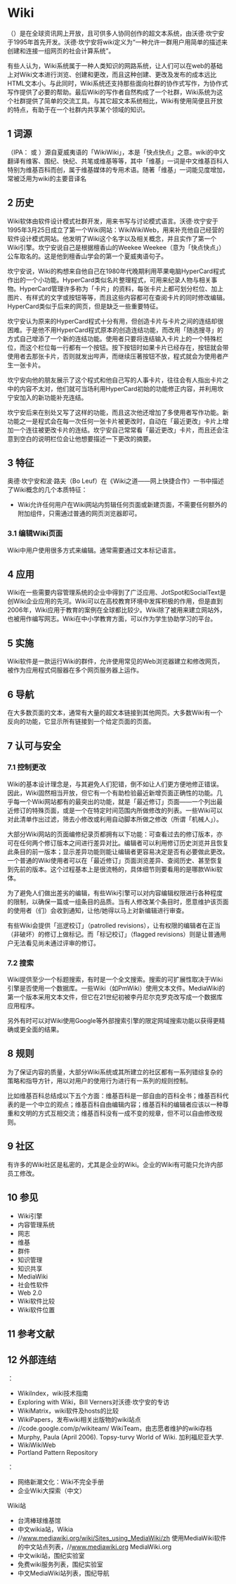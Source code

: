 # Wiki



（）是在全球资讯网上开放，且可供多人协同创作的超文本系统，由沃德·坎宁安于1995年首先开发。沃德·坎宁安将wiki定义为“一种允许一群用户用简单的描述来创建和连接一组网页的社会计算系统”。

有些人认为，Wiki系统属于一种人类知识的网路系统，让人们可以在web的基础上对Wiki文本进行浏览、创建和更改，而且这种创建、更改及发布的成本远比HTML文本小。与此同时，Wiki系统还支持那些面向社群的协作式写作，为协作式写作提供了必要的帮助。最后Wiki的写作者自然构成了一个社群，Wiki系统为这个社群提供了简单的交流工具。与其它超文本系统相比，Wiki有使用简便且开放的特点，有助于在一个社群内共享某个领域的知识。



## 1 词源

（IPA：  或  ）源自夏威夷语的「WikiWiki」，本是「快点快点」之意。wiki的中文翻译有维客、围纪、快纪、共笔或维基等等，其中「维基」一词是中文维基百科人特别为维基百科而创，属于维基媒体的专用术语。随著「维基」一词能见度增加，常被泛用为wiki的主要音译名



## 2 历史

Wiki软体由软件设计模式社群开发，用来书写与讨论模式语言。沃德·坎宁安于1995年3月25日成立了第一个Wiki网站：WikiWikiWeb，用来补充他自己经营的软件设计模式网站。他发明了Wiki这个名字以及相关概念，并且实作了第一个Wiki引擎。坎宁安说自己是根据檀香山的Weekee Weekee（意为「快点快点」）公车取名的。这是他到檀香山学会的第一个夏威夷语句子。

坎宁安说，Wiki的构想来自他自己在1980年代晚期利用苹果电脑HyperCard程式作出的一个小功能。HyperCard类似名片整理程式，可用来纪录人物与相关事物。HyperCard管理许多称为「卡片」的资料，每张卡片上都可划分栏位、加上图片、有样式的文字或按钮等等，而且这些内容都可在查阅卡片的同时修改编辑。HyperCard类似于后来的网页，但是缺乏一些重要特征。

坎宁安认为原来的HyperCard程式十分有用，但创造卡片与卡片之间的连结却很困难。于是他不用HyperCard程式原本的创造连结功能，而改用「随选搜寻」的方式自己增添了一个新的连结功能。使用者只要将连结输入卡片上的一个特殊栏位，而这个栏位每一行都有一个按钮。按下按钮时如果卡片已经存在，按钮就会带使用者去那张卡片，否则就发出哔声，而继续压著按钮不放，程式就会为使用者产生一张卡片。

坎宁安向他的朋友展示了这个程式和他自己写的人事卡片，往往会有人指出卡片之中的内容不太对，他们就可当场利用HyperCard初始的功能修正内容，并利用坎宁安加入的新功能补充连结。

坎宁安后来在别处又写了这样的功能，而且这次他还增加了多使用者写作功能。新功能之一是程式会在每一次任何一张卡片被更改时，自动在「最近更改」卡片上增加一个连往被更改卡片的连结。坎宁安自己常常看「最近更改」卡片，而且还会注意到空白的说明栏位会让他想要描述一下更改的摘要。



## 3 特征

奥德·坎宁安和波·路夫（Bo Leuf）在《Wiki之道——网上快捷合作》一书中描述了Wiki概念的几个本质特征：

* Wiki允许任何用户在Wiki网站内剪辑任何页面或新建页面，不需要任何额外的附加组件，只需通过普通的网页浏览器即可。



### 3.1 编辑Wiki页面

Wiki中用户使用很多方式来编辑。通常需要通过文本标记语言。



## 4 应用

Wiki在一些需要内容管理系统的企业中得到了广泛应用、JotSpot和SocialText是创Wiki企业应用的先河。Wiki可以在高校教育环境中发挥积极的作用，但是直到2006年，Wiki应用于教育的案例在全球都比较少。Wiki除了被用来建立网站外，也被用作编写网志。Wiki在中小学教育方面，可以作为学生协助学习的平台。



## 5 实施

Wiki软件是一款运行Wiki的群件，允许使用常见的Web浏览器建立和修改网页，被作为应用程式伺服器在多个网页服务器上运作。



## 6 导航

在大多数页面的文本，通常有大量的超文本链接到其他网页。大多数Wiki有一个反向的功能，它显示所有链接到一个给定页面的页面。



## 7 认可与安全



### 7.1 控制更改

Wiki的基本设计理念是，与其避免人们犯错，倒不如让人们更方便地修正错误。因此，Wiki固然相当开放，但它有一个有助检验最近新增页面正确性的功能。几乎每一个Wiki网站都有的最突出的功能，就是「最近修订」页面——一个列出最近修订的特殊页面，或是一个在特定时间范围内所做修改的列表。一些Wiki可以对此清单作出过滤，筛去小修改或利用自动脚本所做之修改（所谓「机械人」）。

大部分Wiki网站的页面编修纪录页都拥有以下功能：可查看过去的修订版本，亦可在任何两个修订版本之间进行差异对比。编辑者可以利用修订历史浏览并且恢复此条目的前一版本；显示差异功能则能让编辑者更容易决定是否有必要做此更改。一个普通的Wiki使用者可以在「最近修订」页面浏览差异、查阅历史、甚至恢复到先前的版本。这个过程基本上是很流畅的，具体细节则要看用的是哪款Wiki软体。

为了避免人们做出差劣的编辑，有些Wiki引擎可以对内容编辑权限进行各种程度的限制，以确保一篇或一组条目的品质。当有人修改某个条目时，愿意维护该页面的使用者（们）会收到通知，让他/她得以马上对新编辑进行审查。

有些Wiki会提供「巡逻校订」（patrolled revisions），让有权限的编辑者在正当（非破坏）的修订上做标记。而「标记校订」（flagged revisions）则是让普通用户无法看见尚未通过评审的修订。



### 7.2 搜索

Wiki提供至少一个标题搜索，有时是一个全文搜索。搜索的可扩展性取决于Wiki引擎是否使用一个数据库。一些Wiki（如PmWiki）使用文本文件。MediaWiki的第一个版本采用文本文件，但它在21世纪初被李丹尼尔克罗克改写成一个数据库应用程序。

另外有时可以对Wiki使用Google等外部搜索引擎的限定网域搜索功能以获得更精确或更全面的结果。



## 8 规则

为了保证内容的质量，大部分Wiki系统或其所建立的社区都有一系列错综复杂的策略和指导方针，用以对用户的使用行为进行有一系列的规则控制。

比如维基百科总结成以下五个方面：维基百科是一部自由的百科全书；维基百科代表的是一个中立的观点；维基百科自由编辑内容；维基百科的编辑者应该以一种尊重和文明的方式互相交流；维基百科没有一成不变的规章，但不可以自由修改规则。



## 9 社区

有许多的Wiki社区是私密的，尤其是企业的Wiki。企业的Wiki有可能只允许内部员工修改。



## 10 参见

* Wiki引擎
* 内容管理系统
* 网志
* 维基
* 群件
* 知识管理
* 知识共享
* MediaWiki
* 社会性软件
* Web 2.0
* Wiki软件比较
* Wiki软件位置



## 11 参考文献



## 12 外部连结

：

* WikiIndex，wiki技术指南
* Exploring with Wiki，Bill Verners对沃德·坎宁安的专访
* WikiMatrix，wiki软件及hosts的比较
* WikiPapers，发布wiki相关出版物的wiki站点
* //code.google.com/p/wikiteam/ WikiTeam，由志愿者维护的wiki存档
* Murphy, Paula (April 2006).  Topsy-turvy World of Wiki. 加利福尼亚大学.
* WikiWikiWeb
* Portland Pattern Repository

：

* 网络新潮文化：Wiki不完全手册
* 企业Wiki大探索（中文）

Wiki站

* 台湾棒球维基馆
* 中文wikia站，Wikia
* //www.mediawiki.org/wiki/Sites_using_MediaWiki/zh 使用MediaWiki软件的中文站点列表，//www.mediawiki.org MediaWiki.org
* 中文wiki站，围纪实验室
* 免费wiki服务列表，围纪实验室
* 中文MediaWiki站列表，围纪导航



